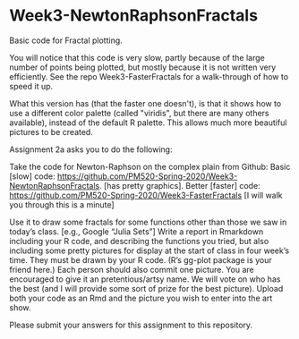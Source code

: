 # Week3-NewtonRaphsonFractals
Basic code for Fractal plotting.

You will notice that this code is very slow, partly because of the 
large number of points being plotted, but mostly because it is 
not written very efficiently. 
See the repo Week3-FasterFractals for a walk-through of how to 
speed it up.

What this version has (that the faster one doesn't), is that it shows 
how to use a different color palette (called "viridis", but there are 
many others available), instead of the default R palette.
This allows much more beautiful pictures to be created.

Assignment 2a asks you to do the following:

Take the code for Newton-Raphson on the complex plain from Github: 
Basic [slow] code: https://github.com/PM520-Spring-2020/Week3-NewtonRaphsonFractals.  [has pretty graphics].
Better [faster] code: https://github.com/PM520-Spring-2020/Week3-FasterFractals [I will walk you through this is a minute] 

Use it to draw some fractals for some functions other than those we saw in today’s class. [e.g., Google “Julia Sets”]
Write a report in Rmarkdown including your R code, and describing the functions you tried, but also including some pretty pictures for display at the start of class in four week’s time. They must be drawn by your R code. (R’s gg-plot package is your friend here.)
Each person should also commit one picture. You are encouraged to give it an pretentious/artsy name. We will vote on who has the best (and I will provide some sort of prize for the best picture).
Upload both your code as an Rmd and the picture you wish to enter into the art show.

Please submit your answers for this assignment to this repository.
